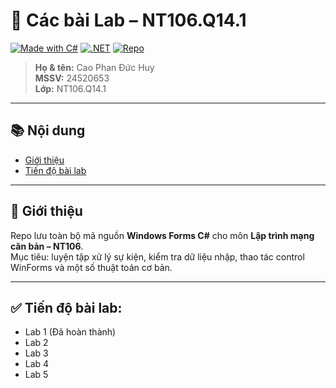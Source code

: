 # 🧪 Các bài Lab – NT106.Q14.1

[![Made with C#](https://img.shields.io/badge/Made%20with-C%23-239120.svg?logo=csharp&logoColor=white)](https://learn.microsoft.com/dotnet/csharp/)
[![.NET](https://img.shields.io/badge/.NET-WinForms-512BD4.svg?logo=dotnet&logoColor=white)](https://learn.microsoft.com/dotnet/desktop/winforms/)
[![Repo](https://img.shields.io/badge/GitHub-dhuy--uit%2FLAB--NT106.Q14-black?logo=github)](./)

> **Họ & tên:** Cao Phan Đức Huy  
> **MSSV:** 24520653  
> **Lớp:** NT106.Q14.1

---

## 📚 Nội dung
- [Giới thiệu](#-giới-thiệu)
- [Tiến độ bài lab](#-tiến-độ-bài-lab)

---

## 🧩 Giới thiệu
Repo lưu toàn bộ mã nguồn **Windows Forms C#** cho môn **Lập trình mạng căn bản – NT106**.  
Mục tiêu: luyện tập xử lý sự kiện, kiểm tra dữ liệu nhập, thao tác control WinForms và một số thuật toán cơ bản.


---

## ✅ Tiến độ bài lab:
- Lab 1 (Đã hoàn thành)
- Lab 2
- Lab 3
- Lab 4
- Lab 5
